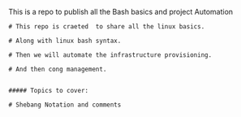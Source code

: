 This is a repo  to publish all the  Bash basics and project Automation

    # This repo is craeted  to share all the linux basics.

    # Along with linux bash syntax.
    
    # Then we will automate the infrastructure provisioning.
    
    # And then cong management.


    ##### Topics to cover:

    # Shebang Notation and comments